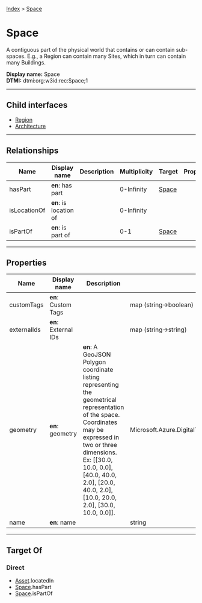 [Index](../Index.md) > [Space](#)
# Space

A contiguous part of the physical world that contains or can contain sub-spaces. E.g., a Region can contain many Sites, which in turn can contain many Buildings.


**Display name:** Space<br />
**DTMI:** dtmi:org:w3id:rec:Space;1

---

## Child interfaces
* [Region](Region.md)
* [Architecture](Architecture/Architecture.md)

---

## Relationships

|Name|Display name|Description|Multiplicity|Target|Properties|Writable|
|-|-|-|-|-|-|-|
|hasPart|**en**: has part||0-Infinity|[Space](#)||True|
|isLocationOf|**en**: is location of||0-Infinity|||True|
|isPartOf|**en**: is part of||0-1|[Space](#)||True|

---

## Properties

|Name|Display name|Description|Schema|Writable|
|-|-|-|-|-|
|customTags|**en**: Custom Tags||map (string->boolean)|True|
|externalIds|**en**: External IDs||map (string->string)|True|
|geometry|**en**: geometry|**en**: A GeoJSON Polygon coordinate listing representing the geometrical representation of the space. Coordinates may be expressed in two or three dimensions. Ex: [[30.0, 10.0, 0.0], [40.0, 40.0, 2.0], [20.0, 40.0, 2.0], [10.0, 20.0, 2.0], [30.0, 10.0, 0.0]].|Microsoft.Azure.DigitalTwins.Parser.Models.DTObjectInfo|True|
|name|**en**: name||string|True|

---

## Target Of
### Direct
* [Asset](../Asset/Asset.md).locatedIn
* [Space](#).hasPart
* [Space](#).isPartOf
